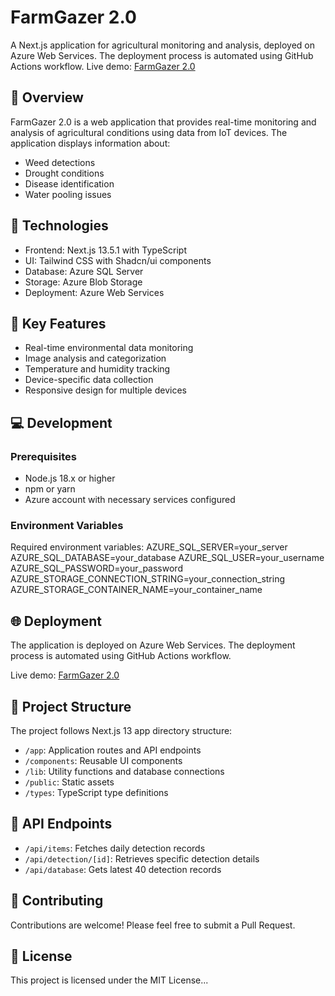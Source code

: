 # FarmGazer 2.0

A Next.js application for agricultural monitoring and analysis, deployed on Azure Web Services. The deployment process is automated using GitHub Actions workflow.
Live demo: [FarmGazer 2.0](https://farmgazer2-finaldemo.azurewebsites.net/) 


## 🌾 Overview

FarmGazer 2.0 is a web application that provides real-time monitoring and analysis of agricultural conditions using data from IoT devices. The application displays information about:
- Weed detections
- Drought conditions
- Disease identification
- Water pooling issues

## 🚀 Technologies

- Frontend: Next.js 13.5.1 with TypeScript
- UI: Tailwind CSS with Shadcn/ui components
- Database: Azure SQL Server
- Storage: Azure Blob Storage
- Deployment: Azure Web Services

## 🔧 Key Features

- Real-time environmental data monitoring
- Image analysis and categorization
- Temperature and humidity tracking
- Device-specific data collection
- Responsive design for multiple devices

## 💻 Development

### Prerequisites

- Node.js 18.x or higher
- npm or yarn
- Azure account with necessary services configured

### Environment Variables

Required environment variables:
AZURE_SQL_SERVER=your_server
AZURE_SQL_DATABASE=your_database
AZURE_SQL_USER=your_username
AZURE_SQL_PASSWORD=your_password
AZURE_STORAGE_CONNECTION_STRING=your_connection_string
AZURE_STORAGE_CONTAINER_NAME=your_container_name

## 🌐 Deployment

The application is deployed on Azure Web Services. The deployment process is automated using GitHub Actions workflow.

Live demo: [FarmGazer 2.0](https://farmgazer2app-ducnavhaadahdefa.eastus-01.azurewebsites.net/database)

## 📁 Project Structure

The project follows Next.js 13 app directory structure:
- `/app`: Application routes and API endpoints
- `/components`: Reusable UI components
- `/lib`: Utility functions and database connections
- `/public`: Static assets
- `/types`: TypeScript type definitions

## 📄 API Endpoints

- `/api/items`: Fetches daily detection records
- `/api/detection/[id]`: Retrieves specific detection details
- `/api/database`: Gets latest 40 detection records

## 🤝 Contributing

Contributions are welcome! Please feel free to submit a Pull Request.

## 📝 License

This project is licensed under the MIT License...
